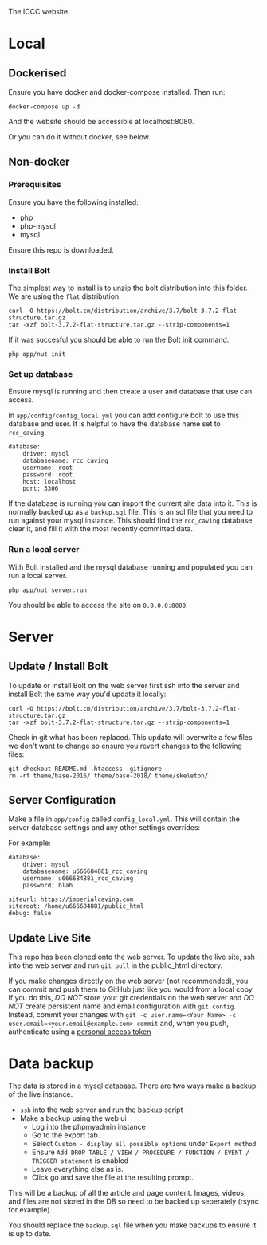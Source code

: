 The ICCC website.

# Local

## Dockerised

Ensure you have docker and docker-compose installed. Then run:

```
docker-compose up -d
```

And the website should be accessible at localhost:8080.

Or you can do it without docker, see below.

## Non-docker

### Prerequisites

Ensure you have the following installed:

- php
- php-mysql
- mysql

Ensure this repo is downloaded.

### Install Bolt

The simplest way to install is to unzip the bolt distribution into this folder. We are using the `flat` distribution.

```
curl -O https://bolt.cm/distribution/archive/3.7/bolt-3.7.2-flat-structure.tar.gz
tar -xzf bolt-3.7.2-flat-structure.tar.gz --strip-components=1
```

If it was succesful you should be able to run the Bolt init command.

```
php app/nut init
```

### Set up database

Ensure mysql is running and then create a user and database that use can access.

In `app/config/config_local.yml` you can add configure bolt to use this database and user. It is helpful to have the database name set to `rcc_caving`.

```
database:
    driver: mysql
    databasename: rcc_caving
    username: root
    password: root
    host: localhost
    port: 3306
```

If the database is running you can import the current site data into it. This is normally backed up as a `backup.sql` file. This is an sql file that you need to run against your mysql instance. This should find the `rcc_caving` database, clear it, and fill it with the most recently committed data.

### Run a local server

With Bolt installed and the mysql database running and populated you can run a local server.

```
php app/nut server:run
```

You should be able to access the site on `0.0.0.0:8000`.

# Server

## Update / Install Bolt

To update or install Bolt on the web server first ssh into the server and install Bolt the same way you'd update it locally:

```
curl -O https://bolt.cm/distribution/archive/3.7/bolt-3.7.2-flat-structure.tar.gz
tar -xzf bolt-3.7.2-flat-structure.tar.gz --strip-components=1
```

Check in git what has been replaced. This update will overwrite a few files we don't want to change so ensure you revert changes to the following files:

```
git checkout README.md .htaccess .gitignore
rm -rf theme/base-2016/ theme/base-2018/ theme/skeleton/
```

## Server Configuration

Make a file in `app/config` called `config_local.yml`. This will contain the server database settings and any other settings overrides:

For example:

```
database:
    driver: mysql
    databasename: u666684881_rcc_caving
    username: u666684881_rcc_caving
    password: blah

siteurl: https://imperialcaving.com
siteroot: /home/u666684881/public_html
debug: false
```

## Update Live Site

This repo has been cloned onto the web server. To update the live site, ssh into the web server and run `git pull` in the public_html directory.

If you make changes directly on the web server (not recommended), you can commit and push them to GitHub just like you would from a local copy. If you do this, *DO NOT* store your git credentials on the web server and *DO NOT* create persistent name and email configuration with `git config`. Instead, commit your changes with `git -c user.name=<Your Name> -c user.email=<your.email@example.com> commit` and, when you push, authenticate using a [personal access token](https://docs.github.com/en/authentication/keeping-your-account-and-data-secure/managing-your-personal-access-tokens)

# Data backup

The data is stored in a mysql database. There are two ways make a backup of the live instance.

- `ssh` into the web server and run the backup script
- Make a backup using the web ui
  - Log into the phpmyadmin instance
  - Go to the export tab.
  - Select `Custom - display all possible options` under `Export method`
  - Ensure `Add DROP TABLE / VIEW / PROCEDURE / FUNCTION / EVENT / TRIGGER statement` is enabled
  - Leave everything else as is.
  - Click go and save the file at the resulting prompt.

This will be a backup of all the article and page content. Images, videos, and files are not stored in the DB so need to be backed up seperately (rsync for example).

You should replace the `backup.sql` file when you make backups to ensure it is up to date.
